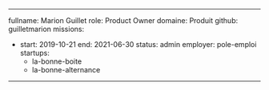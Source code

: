 ---
fullname: Marion Guillet
role: Product Owner
domaine: Produit
github: guilletmarion
missions:
  - start: 2019-10-21
    end: 2021-06-30
    status: admin
    employer: pole-emploi
startups:
    - la-bonne-boite
    - la-bonne-alternance
 ---
